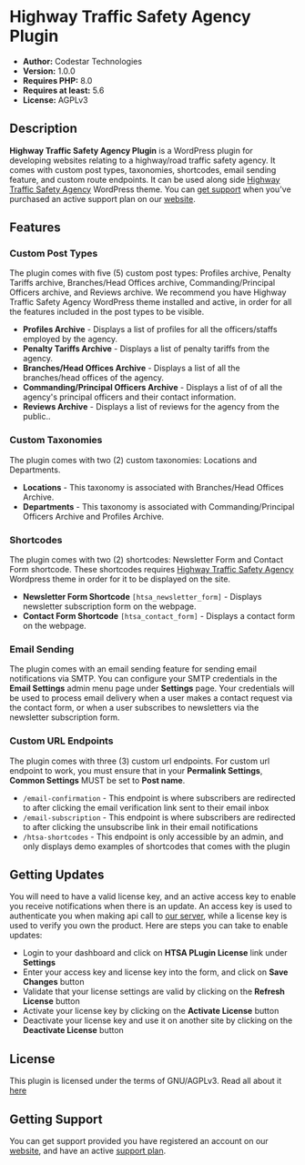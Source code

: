 # Highway Traffic Safety Agency Plugin

- **Author:** Codestar Technologies
- **Version:** 1.0.0
- **Requires PHP:** 8.0
- **Requires at least:** 5.6
- **License:** AGPLv3

## Description

**Highway Traffic Safety Agency Plugin** is a WordPress plugin for developing websites relating to a highway/road traffic safety agency. It comes with custom post types, taxonomies, shortcodes, email sending feature, and custom route endpoints. It can be used along side [Highway Traffic Safety Agency](<https://codestar.com.ng/shop/highway-traffic-security-agency>) WordPress theme. You can [get support](<https://codestar.com.ng/support-plans>) when you've purchased an active support plan on our [website](<https://codestar.com.ng>).

## Features

### Custom Post Types

The plugin comes with five (5) custom post types: Profiles archive, Penalty Tariffs archive, Branches/Head Offices archive, Commanding/Principal Officers archive, and Reviews archive. We recommend you have Highway Traffic Safety Agency WordPress theme installed and active, in order for all the features included in the post types to be visible.

- **Profiles Archive** - Displays a list of profiles for all the officers/staffs employed by the agency.
- **Penalty Tariffs Archive** - Displays a list of penalty tariffs from the agency.
- **Branches/Head Offices Archive** - Displays a list of all the branches/head offices of the agency.
- **Commanding/Principal Officers Archive** - Displays a list of of all the agency's principal officers and their contact information.
- **Reviews Archive** - Displays a list of reviews for the agency from the public..

### Custom Taxonomies

The plugin comes with two (2) custom taxonomies: Locations and Departments.

- **Locations** - This taxonomy is associated with Branches/Head Offices Archive.
- **Departments** - This taxonomy is associated with Commanding/Principal Officers Archive and Profiles Archive.

### Shortcodes

The plugin comes with two (2) shortcodes: Newsletter Form and Contact Form shortcode. These shortcodes requires [Highway Traffic Safety Agency](<https://codestar.com.ng/shop/highway-traffic-security-agency>) Wordpress theme in order for it to be displayed on the site.

- **Newsletter Form Shortcode** `[htsa_newsletter_form]` - Displays newsletter subscription form on the webpage.
- **Contact Form Shortcode** `[htsa_contact_form]` - Displays a contact form on the webpage.

### Email Sending

The plugin comes with an email sending feature for sending email notifications via SMTP. You can configure your SMTP credentials in the **Email Settings** admin menu page under **Settings** page. Your credentials will be used to process email delivery when a user makes a contact request via the contact form, or when a user subscribes to newsletters via the newsletter subscription form.

### Custom URL Endpoints

The plugin comes with three (3) custom url endpoints. For custom url endpoint to work, you must ensure that in your **Permalink Settings**, **Common Settings** MUST be set to **Post name**.

- `/email-confirmation` - This endpoint is where subscribers are redirected to after clicking the email verification link sent to their email inbox
- `/email-subscription` - This endpoint is where subscribers are redirected to after clicking the unsubscribe link in their email notifications
- `/htsa-shortcodes` - This endpoint is only accessible by an admin, and only displays demo examples of shortcodes that comes with the plugin

## Getting Updates

You will need to have a valid license key, and an active access key to enable you receive notifications when there is an update. An access key is used to authenticate you when making api call to [our server](<https://codestar.com.ng>), while a license key is used to verify you own the product. Here are steps you can take to enable updates:

- Login to your dashboard and click on **HTSA PLugin License** link under **Settings**
- Enter your access key and license key into the form, and click on **Save Changes** button
- Validate that your license settings are valid by clicking on the **Refresh License** button
- Activate your license key by clicking on the **Activate License** button
- Deactivate your license key and use it on another site by clicking on the **Deactivate License** button

## License

This plugin is licensed under the terms of GNU/AGPLv3. Read all about it [here](<https://www.gnu.org/licenses/agpl-3.0.en.html>)

## Getting Support

You can get support provided you have registered an account on our [website](<https://codestar.com.ng>), and have an active [support plan](<https://codestar.com.ng/support-plans>).
